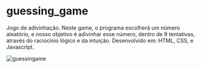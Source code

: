 # guessing_game
Jogo de adivinhação. Neste game, o programa escolherá um número aleatório, e nosso objetivo é adivinhar esse número, dentro de 9 tentativas, através do raciocínio lógico e da intuição.
Desenvolvido em: HTML, CSS, e Javascript.

![guessingame](https://github.com/vanessapazzini/guessing_game/assets/138176528/0066e902-3880-4877-8b97-658f7779bffa)
